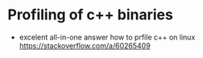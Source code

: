 # Profiling of c++ binaries

- excelent all-in-one answer how to prfile c++ on linux https://stackoverflow.com/a/60265409 

